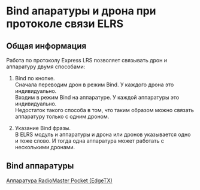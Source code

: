 # Bind апаратуры и дрона при протоколе связи ELRS
## Общая информация
Работа по протоколу Express LRS позволяет связывать дрон и аппаратуру двумя способами:  
1. Bind по кнопке.  
Сначала переводим дрон в режим Bind. У каждого дрона это индивидуально.  
Входим в режим Bind на аппаратуре. У каждой аппаратуры это индивидуально.  
Недостаток такого способа в том, что таким образом можно связать аппаратуру только с одним дроном.

2. Указание Bind фразы.  
В ELRS модуль и аппаратуры и дрона или дронов указывается одно и тоже слово. И тогда одна аппаратура может работать с несколькими дронами.

## Bind аппаратуры
[Аппаратура RadioMaster Pocket (EdgeTX)](10_Аппаратура(Пульты)\90_Модели\10_Radiomaster\01_Pocket\10_Bind.md)  
